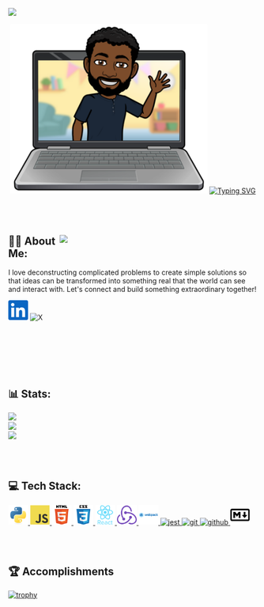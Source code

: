 [![](https://visitcount.itsvg.in/api?id=badger-99&label=Profile%20Views&color=1&icon=5&pretty=true)](https://visitcount.itsvg.in)

<div align="center">
  <img width="400" src="corped-banner-bitmoji.png" alt="bitmoji"/>
  <a href="https://git.io/typing-svg"><img src="https://readme-typing-svg.demolab.com?font=Source+Code+Pro&weight=500&size=22&duration=2500&pause=500&color=08B307&background=066C0200&multiline=true&width=405&height=300&lines=%3E+Hello+there!+%E3%83%BD(%E2%80%A2%E2%80%BF%E2%80%A2)%E3%83%8E;%3E+I'm+Alfred.+(%E2%96%80%CC%BF%C4%B9%CC%AF%E2%96%80%CC%BF+%CC%BF)+;%3E+Front-end+Fixer+%E2%94%8C(%E2%96%80%C4%B9%CC%AF%E2%96%80)%E2%94%90;%3E+Back-end+Builder+%E3%83%BD(%E2%8C%90%E2%96%A0_%E2%96%A0)%E3%83%8E;%3E+Life-long+Learner+(%E2%8C%90%E2%96%A8+%CD%9C++%E2%96%A8)+;%3E+Software+Developer+%E1%95%99(%E2%96%80%CC%BF%C4%B9%CC%AF%E2%96%80%CC%BF+%CC%BF)+%E1%95%97;%3E+(%E0%B8%87+%CD%A0%C2%B0+%CD%9F%D9%84%CD%9C+%CD%A1%C2%B0)%E0%B8%87+.....+coffee!" alt="Typing SVG" /></a>
</div>

<br>
<br>
<br>


<!--
**badger-99/badger-99** is a ✨ _special_ ✨ repository because its `README.md` (this file) appears on your GitHub profile.

Here are some ideas to get you started:

- 🔭 I’m currently working on ...
- 🌱 I’m currently learning ...
- 👯 I’m looking to collaborate on ...
- 🤔 I’m looking for help with ...
- 💬 Ask me about ...
- 📫 How to reach me: ...
- 😄 Pronouns: ...
- ⚡ Fun fact: ...
-->
<div>
  <img align="right" width="400" src="https://media1.giphy.com/media/13HgwGsXF0aiGY/giphy.gif"/>
  <div align="left">
    <h2>👨‍💻 About Me:</h2>
    <p>I love deconstructing complicated problems to create simple solutions so that ideas can be transformed into something real that the world can see and interact with. Let's connect and build something extraordinary together!</p>
    <a src="https://www.linkedin.com/in/https://www.linkedin.com/in/alfredm-7b41a0270/"><img src="linkedin-color.svg" alt="LinkedIn" height='40'/></a>
    <a src="https://twitter.com/https://twitter.com/AlfredMkg"><img src="https://upload.wikimedia.org/wikipedia/commons/c/ce/X_logo_2023.svg" alt="X" height='40'/></a>
  </div>
</div>

<br>
<br>
<br>
<br>
<br>
<br>

## 📊 Stats:

![](https://github-readme-stats.vercel.app/api/top-langs/?username=badger-99&&bg_color=000000&title_color=1600ff&text_color=ffffff&hide_border=true&include_all_commits=false&count_private=true&layout=compact)<br>
![](https://github-readme-stats.vercel.app/api?username=badger-99&bg_color=000000&title_color=1600FF&text_color=ffffff&hide_border=true&include_all_commits=false&count_private=true)<br/>
![](https://github-readme-streak-stats.herokuapp.com/?user=badger-99&theme=transparent&background=000000&stroke=ffffff&fire=1600ff&ring=1600FF&currStreakNum=ffffff&sideNums=ffffff&currStreakLabel=ffffff&sideLabels=ffffff&dates=ffffff&hide_border=true)<br/>


<br>
<br>

## 💻 Tech Stack:
<p align="left"> 
  <a href="https://www.python.org" target="_blank" rel="noreferrer"> <img src="https://raw.githubusercontent.com/devicons/devicon/master/icons/python/python-original.svg" alt="python" width="40" height="40"/> </a>
  <a href="https://developer.mozilla.org/en-US/docs/Web/JavaScript" target="_blank" rel="noreferrer"> <img src="https://raw.githubusercontent.com/devicons/devicon/master/icons/javascript/javascript-original.svg" alt="javascript" width="40" height="40"/> </a>
  <a href="https://www.w3.org/html/" target="_blank" rel="noreferrer"> <img src="https://raw.githubusercontent.com/devicons/devicon/master/icons/html5/html5-original-wordmark.svg" alt="html5" width="40" height="40"/> </a>
  <a href="https://www.w3schools.com/css/" target="_blank" rel="noreferrer"> <img src="https://raw.githubusercontent.com/devicons/devicon/master/icons/css3/css3-original-wordmark.svg" alt="css3" width="40" height="40"/> </a>
  <a href="https://reactjs.org/" target="_blank" rel="noreferrer"> <img src="https://raw.githubusercontent.com/devicons/devicon/master/icons/react/react-original-wordmark.svg" alt="react" width="40" height="40"/> </a>
  <a href="https://redux.js.org" target="_blank" rel="noreferrer"> <img src="https://raw.githubusercontent.com/devicons/devicon/master/icons/redux/redux-original.svg" alt="redux" width="40" height="40"/> </a>
  <a href="https://webpack.js.org" target="_blank" rel="noreferrer"> <img src="https://raw.githubusercontent.com/devicons/devicon/d00d0969292a6569d45b06d3f350f463a0107b0d/icons/webpack/webpack-original-wordmark.svg" alt="webpack" width="40" height="40"/> </a>
  <a href="https://jestjs.io" target="_blank" rel="noreferrer"> <img src="https://www.vectorlogo.zone/logos/jestjsio/jestjsio-icon.svg" alt="jest" width="40" height="40"/> </a>
  <a href="https://git-scm.com/" target="_blank" rel="noreferrer"> <img src="https://www.vectorlogo.zone/logos/git-scm/git-scm-icon.svg" alt="git" width="40" height="40"/> </a>
  <a href="https://github.com/badger-99" target="_blank" rel="noreferrer"> <img src='https://cdn.jsdelivr.net/npm/simple-icons@3.0.1/icons/github.svg' alt='github' height='40'> </a>
  <a href="https://www.markdownguide.org/" target="_blank" rel="noreferrer"> <img src="https://github.com/devicons/devicon/blob/master/icons/markdown/markdown-original.svg" alt="markdown" width="40" height="40"/> </a>
</p>

<br>
<br>

## 🏆 Accomplishments

[![trophy](https://github-profile-trophy.vercel.app/?username=badger-99&theme=onestar)](https://github.com/ryo-ma/github-profile-trophy)
